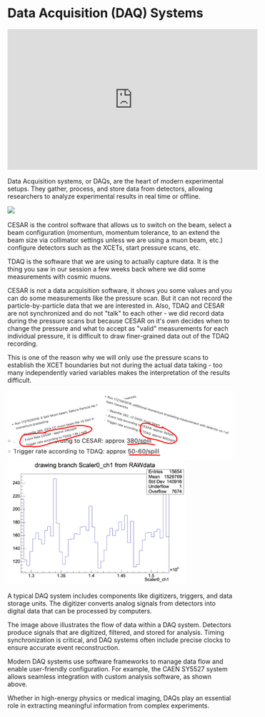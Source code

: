 Data Acquisition (DAQ) Systems
==============================

<iframe width="560" height="315" 
  src="https://www.youtube.com/embed/6E5apEYpPSQ?autoplay=1&mute=1" 
  frameborder="0" 
  allow="accelerometer; autoplay; clipboard-write; encrypted-media; gyroscope; picture-in-picture" 
  allowfullscreen>
</iframe>
                    
Data Acquisition systems, or DAQs, are the heart of modern experimental setups. They gather, process, and store data from detectors, allowing researchers to analyze experimental results in real time or offline.

<img src="https://codimd.web.cern.ch/uploads/upload_43fb6517b051368d7b4f5ebde271b203.png" width="800px" height="auto">

CESAR is the control software that allows us to switch on the beam, select a beam configuration (momentum, momentum tolerance, to an extend the beam size via collimator settings unless we are using a muon beam, etc.) configure detectors such as the XCETs, start pressure scans, etc.

TDAQ is the software that we are using to actually capture data. It is the thing you saw in our session a few weeks back where we did some measurements with cosmic muons.

CESAR is not a data acquisition software, it shows you some values and you can do some measurements like the pressure scan. But it can not record the particle-by-particle data that we are interested in. Also, TDAQ and CESAR are not synchronized and do not "talk" to each other - we did record data during the pressure scans but because CESAR on it's own decides when to change the pressure and what to accept as "valid" measurements for each individual pressure, it is difficult to draw finer-grained data out of the TDAQ recording. 

This is one of the reason why we will only use the pressure scans to establish the XCET boundaries but not during the actual data taking - too many independently varied variables makes the interpretation of the results difficult.

<img src="../articles/images/cesarvstdaq.png" width="800px" height="auto">

<img src="../articles/images/scaler.png" width="400px" height="auto">


A typical DAQ system includes components like digitizers, triggers, and data storage units. The digitizer converts analog signals from detectors into digital data that can be processed by computers.


The image above illustrates the flow of data within a DAQ system. Detectors produce signals that are digitized, filtered, and stored for analysis. Timing synchronization is critical, and DAQ systems often include precise clocks to ensure accurate event reconstruction.

Modern DAQ systems use software frameworks to manage data flow and enable user-friendly configuration. For example, the CAEN SY5527 system allows seamless integration with custom analysis software, as shown above.

Whether in high-energy physics or medical imaging, DAQs play an essential role in extracting meaningful information from complex experiments.
